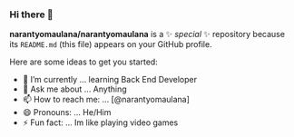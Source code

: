 ### Hi there 👋


**narantyomaulana/narantyomaulana** is a ✨ _special_ ✨ repository because its `README.md` (this file) appears on your GitHub profile.

Here are some ideas to get you started:

- 🌱 I’m currently ... learning Back End Developer
- 💬 Ask me about ... Anything
- 📫 How to reach me: ... [@narantyomaulana]
- 😄 Pronouns: ... He/Him
- ⚡ Fun fact: ... Im like playing video games

